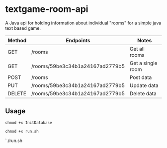 # textgame-room-api

A Java api for holding information about individual "rooms" for a simple java text based game.


| Method | Endpoints | Notes |
| ------ | --------- | ----- |
| GET |	/rooms |	Get all rooms |
| GET	| /rooms/59be3c34b1a24167ad2779b5 |	Get a single room
| POST |	/rooms	| Post data |
| PUT	| /rooms/59be3c34b1a24167ad2779b5 |	Update data
| DELETE	| /rooms/59be3c34b1a24167ad2779b5	| Delete data


## Usage

`chmod +x InitDatabase`

`chmod +x run.sh`

`./run.sh
